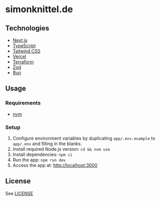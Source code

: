 # simonknittel.de

## Technologies

- [Next.js](https://nextjs.org/)
- [TypeScript](https://www.typescriptlang.org/)
- [Tailwind CSS](https://tailwindcss.com/)
- [Vercel](https://vercel.com/)
- [Terraform](https://www.terraform.io/)
- [Zod](https://github.com/colinhacks/zod)
- [Bun](https://bun.sh/)

## Usage

### Requirements

- [nvm](https://github.com/nvm-sh/nvm)

### Setup

1. Configure environment variables by duplicating `app/.env.example` to `app/.env` and filling in the blanks.
2. Install required Node.js version: `cd && nvm use`
3. Install dependencies: `npm ci`
4. Run the app: `npm run dev`
5. Access the app at: <http://localhost:3000>

## License

See [LICENSE](./LICENSE)
